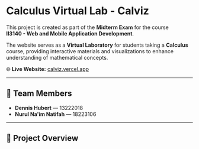 # Calculus Virtual Lab - Calviz

This project is created as part of the **Midterm Exam** for the course  
**II3140 - Web and Mobile Application Development**.  

The website serves as a **Virtual Laboratory** for students taking a **Calculus** course, providing interactive materials and visualizations to enhance understanding of mathematical concepts.

🌐 **Live Website:** [calviz.vercel.app](https://calviz.vercel.app)

---

## 👥 Team Members
- **Dennis Hubert** — 13222018  
- **Nurul Na'im Natifah** — 18223106  

---

## 🧮 Project Overview

